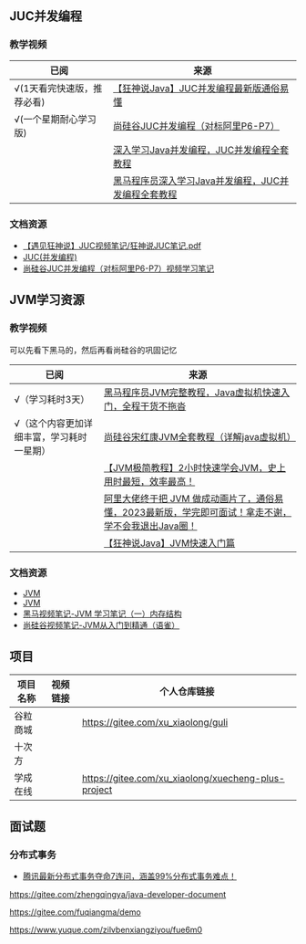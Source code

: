 





## JUC并发编程

### 教学视频

| **已阅**                   | **来源**                                                     |
| -------------------------- | ------------------------------------------------------------ |
| √(1天看完快速版，推荐必看) | [【狂神说Java】JUC并发编程最新版通俗易懂](https://gitee.com/link?target=https%3A%2F%2Fwww.bilibili.com%2Fvideo%2FBV1B7411L7tE) |
| √(一个星期耐心学习版)      | [尚硅谷JUC并发编程（对标阿里P6-P7）](https://gitee.com/link?target=https%3A%2F%2Fwww.bilibili.com%2Fvideo%2FBV1ar4y1x727) |
|                            | [深入学习Java并发编程，JUC并发编程全套教程](https://gitee.com/link?target=https%3A%2F%2Fwww.bilibili.com%2Fvideo%2FBV1ha4y1N74m) |
|                            | [黑马程序员深入学习Java并发编程，JUC并发编程全套教程](https://gitee.com/link?target=https%3A%2F%2Fwww.bilibili.com%2Fvideo%2FBV16J411h7Rd) |

### 文档资源

- [【遇见狂神说】JUC视频笔记/狂神说JUC笔记.pdf](https://gitee.com/kuangstudy/kuang_livenote/raw/master/【遇见狂神说】JUC视频笔记/狂神说JUC笔记.pdf)
- [JUC(并发编程)](https://gitee.com/link?target=https%3A%2F%2Fblog.csdn.net%2Fabc98526%2Farticle%2Fdetails%2F123938633)
- [尚硅谷JUC并发编程（对标阿里P6-P7）视频学习笔记](https://gitee.com/link?target=https%3A%2F%2Ftangzhi.blog.csdn.net%2Farticle%2Fdetails%2F109210095)







##  JVM学习资源

### 教学视频

可以先看下黑马的，然后再看尚硅谷的巩固记忆

| **已阅**                                  | **来源**                                                     |
| ----------------------------------------- | ------------------------------------------------------------ |
| √（学习耗时3天）                          | [黑马程序员JVM完整教程，Java虚拟机快速入门，全程干货不拖沓](https://gitee.com/link?target=https%3A%2F%2Fwww.bilibili.com%2Fvideo%2FBV1yE411Z7AP) |
| √（这个内容更加详细丰富，学习耗时一星期） | [尚硅谷宋红康JVM全套教程（详解java虚拟机）](https://gitee.com/link?target=https%3A%2F%2Fwww.bilibili.com%2Fvideo%2FBV1PJ411n7xZ) |
|                                           | [【JVM极简教程】2小时快速学会JVM，史上用时最短，效率最高！](https://gitee.com/link?target=https%3A%2F%2Fwww.bilibili.com%2Fvideo%2FBV1he4y1e7nW) |
|                                           | [阿里大佬终于把 JVM 做成动画片了，通俗易懂，2023最新版，学完即可面试！拿走不谢，学不会我退出Java圈！](https://gitee.com/link?target=https%3A%2F%2Fwww.bilibili.com%2Fvideo%2FBV1hX4y1m7QP) |
|                                           | [【狂神说Java】JVM快速入门篇](https://gitee.com/link?target=https%3A%2F%2Fwww.bilibili.com%2Fvideo%2FBV1iJ411d7jS) |

### 文档资源

- [JVM](https://gitee.com/link?target=https%3A%2F%2Fwww.processon.com%2Fview%2F62b09c30e0b34d0c0841072d)
- [JVM](https://gitee.com/link?target=https%3A%2F%2Fwww.processon.com%2Fview%2F643abdddae6d2a36933b23ce)
- [黑马视频笔记-JVM 学习笔记（一）内存结构](https://gitee.com/link?target=https%3A%2F%2Fblog.csdn.net%2Fweixin_50280576%2Farticle%2Fdetails%2F113742011)
- [尚硅谷视频笔记-JVM从入门到精通（语雀）](https://gitee.com/link?target=https%3A%2F%2Fwww.yuque.com%2Fu21195183%2Fjvm)





## 项目

| 项目名称 | 视频链接 | 个人仓库链接                                        |
| -------- | -------- | --------------------------------------------------- |
| 谷粒商城 |          | https://gitee.com/xu_xiaolong/guli                  |
| 十次方   |          |                                                     |
| 学成在线 |          | https://gitee.com/xu_xiaolong/xuecheng-plus-project |



## 面试题

### 分布式事务

- [腾讯最新分布式事务夺命7连问，涵盖99%分布式事务难点！](https://gitee.com/link?target=https%3A%2F%2Fwww.bilibili.com%2Fvideo%2FBV1bM4y1z71o)


https://gitee.com/zhengqingya/java-developer-document

https://gitee.com/fuqiangma/demo

https://www.yuque.com/zilvbenxiangziyou/fue6m0

